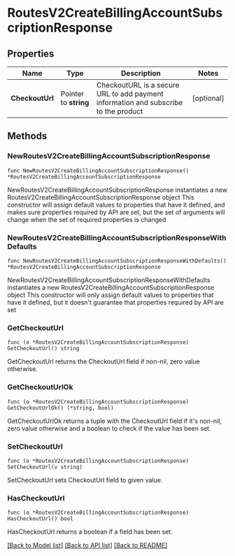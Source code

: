 # RoutesV2CreateBillingAccountSubscriptionResponse

## Properties

Name | Type | Description | Notes
------------ | ------------- | ------------- | -------------
**CheckoutUrl** | Pointer to **string** | CheckoutURL is a secure URL to add payment information and subscribe to the product | [optional] 

## Methods

### NewRoutesV2CreateBillingAccountSubscriptionResponse

`func NewRoutesV2CreateBillingAccountSubscriptionResponse() *RoutesV2CreateBillingAccountSubscriptionResponse`

NewRoutesV2CreateBillingAccountSubscriptionResponse instantiates a new RoutesV2CreateBillingAccountSubscriptionResponse object
This constructor will assign default values to properties that have it defined,
and makes sure properties required by API are set, but the set of arguments
will change when the set of required properties is changed

### NewRoutesV2CreateBillingAccountSubscriptionResponseWithDefaults

`func NewRoutesV2CreateBillingAccountSubscriptionResponseWithDefaults() *RoutesV2CreateBillingAccountSubscriptionResponse`

NewRoutesV2CreateBillingAccountSubscriptionResponseWithDefaults instantiates a new RoutesV2CreateBillingAccountSubscriptionResponse object
This constructor will only assign default values to properties that have it defined,
but it doesn't guarantee that properties required by API are set

### GetCheckoutUrl

`func (o *RoutesV2CreateBillingAccountSubscriptionResponse) GetCheckoutUrl() string`

GetCheckoutUrl returns the CheckoutUrl field if non-nil, zero value otherwise.

### GetCheckoutUrlOk

`func (o *RoutesV2CreateBillingAccountSubscriptionResponse) GetCheckoutUrlOk() (*string, bool)`

GetCheckoutUrlOk returns a tuple with the CheckoutUrl field if it's non-nil, zero value otherwise
and a boolean to check if the value has been set.

### SetCheckoutUrl

`func (o *RoutesV2CreateBillingAccountSubscriptionResponse) SetCheckoutUrl(v string)`

SetCheckoutUrl sets CheckoutUrl field to given value.

### HasCheckoutUrl

`func (o *RoutesV2CreateBillingAccountSubscriptionResponse) HasCheckoutUrl() bool`

HasCheckoutUrl returns a boolean if a field has been set.


[[Back to Model list]](../README.md#documentation-for-models) [[Back to API list]](../README.md#documentation-for-api-endpoints) [[Back to README]](../README.md)


